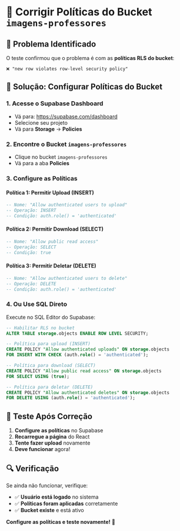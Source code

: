 # 🔧 Corrigir Políticas do Bucket `imagens-professores`

## 🎯 Problema Identificado

O teste confirmou que o problema é com as **políticas RLS do bucket**:
```
❌ "new row violates row-level security policy"
```

## 🔧 Solução: Configurar Políticas do Bucket

### 1. Acesse o Supabase Dashboard
- Vá para: https://supabase.com/dashboard
- Selecione seu projeto
- Vá para **Storage** → **Policies**

### 2. Encontre o Bucket `imagens-professores`
- Clique no bucket `imagens-professores`
- Vá para a aba **Policies**

### 3. Configure as Políticas

#### Política 1: Permitir Upload (INSERT)
```sql
-- Nome: "Allow authenticated users to upload"
-- Operação: INSERT
-- Condição: auth.role() = 'authenticated'
```

#### Política 2: Permitir Download (SELECT)
```sql
-- Nome: "Allow public read access"
-- Operação: SELECT
-- Condição: true
```

#### Política 3: Permitir Deletar (DELETE)
```sql
-- Nome: "Allow authenticated users to delete"
-- Operação: DELETE
-- Condição: auth.role() = 'authenticated'
```

### 4. Ou Use SQL Direto

Execute no SQL Editor do Supabase:

```sql
-- Habilitar RLS no bucket
ALTER TABLE storage.objects ENABLE ROW LEVEL SECURITY;

-- Política para upload (INSERT)
CREATE POLICY "Allow authenticated uploads" ON storage.objects
FOR INSERT WITH CHECK (auth.role() = 'authenticated');

-- Política para download (SELECT)
CREATE POLICY "Allow public read access" ON storage.objects
FOR SELECT USING (true);

-- Política para deletar (DELETE)
CREATE POLICY "Allow authenticated deletes" ON storage.objects
FOR DELETE USING (auth.role() = 'authenticated');
```

## 🧪 Teste Após Correção

1. **Configure as políticas** no Supabase
2. **Recarregue a página** do React
3. **Tente fazer upload** novamente
4. **Deve funcionar** agora!

## 🔍 Verificação

Se ainda não funcionar, verifique:
- ✅ **Usuário está logado** no sistema
- ✅ **Políticas foram aplicadas** corretamente
- ✅ **Bucket existe** e está ativo

**Configure as políticas e teste novamente!** 🚀 